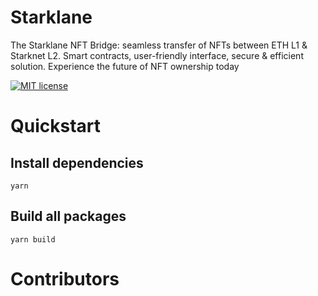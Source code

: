 # Starklane

The Starklane NFT Bridge: seamless transfer of NFTs between ETH L1 &amp; Starknet L2. Smart contracts, user-friendly interface, secure &amp; efficient solution. Experience the future of NFT ownership today

[![MIT license](https://img.shields.io/badge/License-MIT-blue.svg)](https://lbesson.mit-license.org/)

# Quickstart

## Install dependencies

`yarn`

## Build all packages

`yarn build`

# Contributors

<!-- ALL-CONTRIBUTORS-LIST:START - Do not remove or modify this section -->
<!-- prettier-ignore-start -->
<!-- markdownlint-disable -->

<!-- markdownlint-restore -->
<!-- prettier-ignore-end -->

<!-- ALL-CONTRIBUTORS-LIST:END -->
